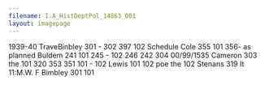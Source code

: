 ```yaml
---
filename: I.A_HistDeptPol_14863_001
layout: imagepage
---
```


1939-40
TraveBinbley 301 - 302
397 102
Schedule
Cole
355
101 356- as planned
Buldem
241 101 245 - 102 246 242 304 00/99/1535
Cameron 303 the
101
320
353
351
101 - 102
Lewis
101 102
poe the 102
Stenans 319 It 11:M.W. F
Bimbley 301
101


